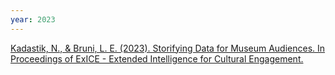 ```yaml
---
year: 2023
---
```

[Kadastik, N., & Bruni, L. E. (2023). Storifying Data for Museum Audiences. In Proceedings of ExICE - Extended Intelligence for Cultural Engagement.](https://doi.org/10.5281/zenodo.7973642)